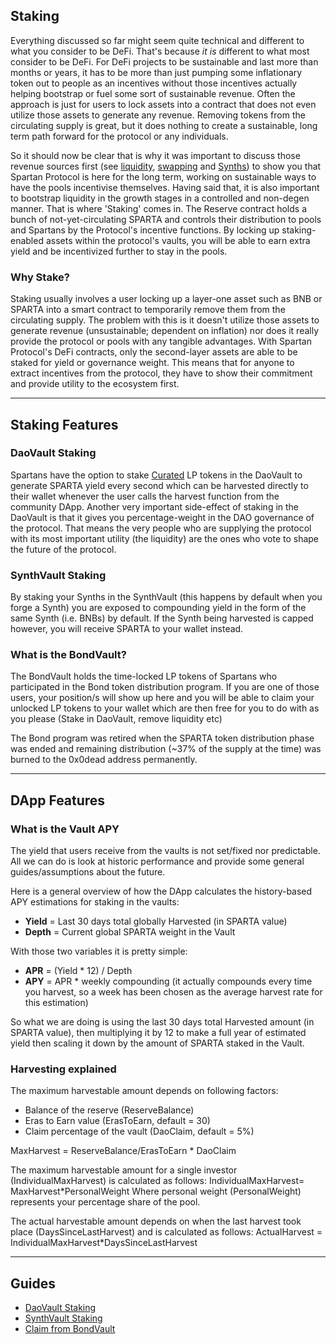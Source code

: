 ## Staking

Everything discussed so far might seem quite technical and different to what you consider to be DeFi. That's because _it is_ different to what most consider to be DeFi. For DeFi projects to be sustainable and last more than months or years, it has to be more than just pumping some inflationary token out to people as an incentives without those incentives actually helping bootstrap or fuel some sort of sustainable revenue. Often the approach is just for users to lock assets into a contract that does not even utilize those assets to generate any revenue. Removing tokens from the circulating supply is great, but it does nothing to create a sustainable, long term path forward for the protocol or any individuals.

So it should now be clear that is why it was important to discuss those revenue sources first (see [liquidity](/liquidity-pools?id=revenue-potential), [swapping](/swap?id=swapping-trading-assets) and [Synths](/synths?id=spartan-synthetic-yield-tokens)) to show you that Spartan Protocol is here for the long term, working on sustainable ways to have the pools incentivise themselves. Having said that, it is also important to bootstrap liquidity in the growth stages in a controlled and non-degen manner. That is where 'Staking' comes in. The Reserve contract holds a bunch of not-yet-circulating SPARTA and controls their distribution to pools and Spartans by the Protocol's incentive functions. By locking up staking-enabled assets within the protocol's vaults, you will be able to earn extra yield and be incentivized further to stay in the pools.

### Why Stake?

Staking usually involves a user locking up a layer-one asset such as BNB or SPARTA into a smart contract to temporarily remove them from the circulating supply. The problem with this is it doesn't utilize those assets to generate revenue (unsustainable; dependent on inflation) nor does it really provide the protocol or pools with any tangible advantages. With Spartan Protocol's DeFi contracts, only the second-layer assets are able to be staked for yield or governance weight. This means that for anyone to extract incentives from the protocol, they have to show their commitment and provide utility to the ecosystem first.

---

## Staking Features

### DaoVault Staking

Spartans have the option to stake [Curated](/liquidity-pools?id=curated-pools) LP tokens in the DaoVault to generate SPARTA yield every second which can be harvested directly to their wallet whenever the user calls the harvest function from the community DApp. Another very important side-effect of staking in the DaoVault is that it gives you percentage-weight in the DAO governance of the protocol. That means the very people who are supplying the protocol with its most important utility (the liquidity) are the ones who vote to shape the future of the protocol.

### SynthVault Staking

By staking your Synths in the SynthVault (this happens by default when you forge a Synth) you are exposed to compounding yield in the form of the same Synth (i.e. BNBs) by default. If the Synth being harvested is capped however, you will receive SPARTA to your wallet instead.

### What is the BondVault?

The BondVault holds the time-locked LP tokens of Spartans who participated in the Bond token distribution program. If you are one of those users, your position/s will show up here and you will be able to claim your unlocked LP tokens to your wallet which are then free for you to do with as you please (Stake in DaoVault, remove liquidity etc)

The Bond program was retired when the SPARTA token distribution phase was ended and remaining distribution (~37% of the supply at the time) was burned to the 0x0dead address permanently.


---

## DApp Features

### What is the Vault APY

The yield that users receive from the vaults is not set/fixed nor predictable. All we can do is look at historic performance and provide some general guides/assumptions about the future. 

Here is a general overview of how the DApp calculates the history-based APY estimations for staking in the vaults:
- **Yield** = Last 30 days total globally Harvested (in SPARTA value)
- **Depth** = Current global SPARTA weight in the Vault

With those two variables it is pretty simple:
- **APR** = (Yield * 12) / Depth
- **APY** = APR * weekly compounding (it actually compounds every time you harvest, so a week has been chosen as the average harvest rate for this estimation)

So what we are doing is using the last 30 days total Harvested amount (in SPARTA value), then multiplying it by 12 to make a full year of estimated yield then scaling it down by the amount of SPARTA staked in the Vault.

### Harvesting explained
The maximum harvestable amount depends on following factors:
- Balance of the reserve (ReserveBalance)
- Eras to Earn value (ErasToEarn, default = 30)
- Claim percentage of the vault (DaoClaim, default = 5%)

MaxHarvest = ReserveBalance/ErasToEarn * DaoClaim

The maximum harvestable amount for a single investor (IndividualMaxHarvest) is calculated as follows:
IndividualMaxHarvest= MaxHarvest*PersonalWeight
Where personal weight (PersonalWeight) represents your percentage share of the pool.

The actual harvestable amount depends on when the last harvest took place (DaysSinceLastHarvest) and is calculated as follows:
ActualHarvest = IndividualMaxHarvest*DaysSinceLastHarvest

---

## Guides

- [DaoVault Staking](/guides/staking/dao-vault.md)
- [SynthVault Staking](/guides/staking/synth-vault.md)
- [Claim from BondVault](/guides/staking/bond-vault.md)
